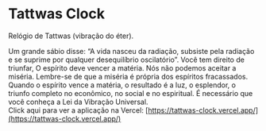 # Tattwas Clock
Relógio de Tattwas (vibração do éter). <br>

Um grande sábio disse: “A vida nasceu da radiação, subsiste pela radiação e se suprime por qualquer desequilíbrio oscilatório”. Você tem direito de triunfar, O espírito deve vencer a matéria. Nós não podemos aceitar a miséria. Lembre-se de que a miséria é própria dos espíritos fracassados. Quando o espírito vence a matéria, o resultado é a luz, o esplendor, o triunfo completo no econômico, no social e no espiritual. É necessário que você conheça a Lei da Vibração Universal.<br>
Click aqui para ver a aplicação na Vercel: [https://tattwas-clock.vercel.app/](https://tattwas-clock.vercel.app/)
